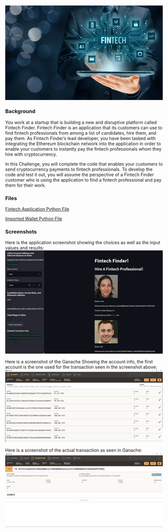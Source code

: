 ![alt=” ”](Images/header.jpg)

### Background

You work at a startup that is building a new and disruptive platform called Fintech Finder. Fintech Finder is an application that its customers can use to find fintech professionals from among a list of candidates, hire them, and pay them. As Fintech Finder’s lead developer, you have been tasked with integrating the Ethereum blockchain network into the application in order to enable your customers to instantly pay the fintech professionals whom they hire with cryptocurrency.

In this Challenge, you will complete the code that enables your customers to send cryptocurrency payments to fintech professionals. To develop the code and test it out, you will assume the perspective of a Fintech Finder customer who is using the application to find a fintech professional and pay them for their work.

### Files
[Fintech Application Python File](fintech_finder.py)

[Imported Wallet Python File](crypto_wallet.py)

### Screenshots

Here is the application screenshot showing the choices as well as the input values and results:
![alt=” ”](Images/application_screenshot.png)

Here is a screenshot of the Ganache Showing the account info, the first account is the one used for the transaction seen in the screenshot above:
![alt=” ”](Images/ganache_screenshot.png)

Here is a screenshot of the actual transaction as seen in Ganache:
![alt=” ”](Images/ganache_transaction_screenshot.png)
